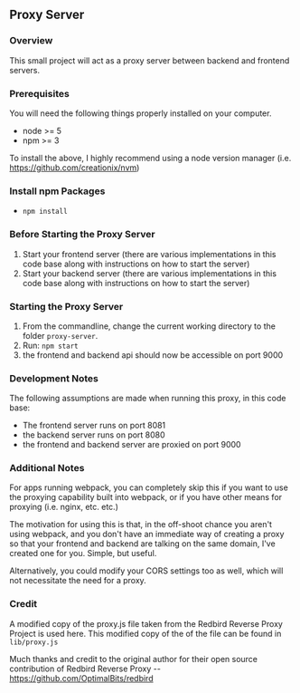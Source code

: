 ## Proxy Server

### Overview

This small project will act as a proxy server between backend and frontend servers.

### Prerequisites

You will need the following things properly installed on your computer.

* node >= 5
* npm >= 3

To install the above, I highly recommend using a node version manager (i.e. https://github.com/creationix/nvm)

### Install npm Packages

* `npm install`

### Before Starting the Proxy Server

1. Start your frontend server (there are various implementations in this code base along with instructions on how to start
the server)
2. Start your backend server (there are various implementations in this code base along with instructions on how to start
the server)

### Starting the Proxy Server

1. From the commandline, change the current working directory to the folder `proxy-server`.
2. Run: `npm start`
3. the frontend and backend api should now be accessible on port 9000

### Development Notes

The following assumptions are made when running this proxy, in this code base:

* The frontend server runs on port 8081
* the backend server runs on port 8080
* the frontend and backend server are proxied on port 9000

### Additional Notes

For apps running webpack, you can completely skip this if you want to use the proxying
capability built into webpack, or if you have other means for proxying (i.e. nginx, etc. etc.)

The motivation for using this is that, in the off-shoot chance you aren't using webpack, and you don't have an immediate way of
creating a proxy so that your frontend and backend are talking on the same domain, I've created one for you. Simple, but useful.

Alternatively, you could modify your CORS settings too as well, which will not necessitate the need for a proxy.

### Credit

A modified copy of the proxy.js file taken from the Redbird Reverse Proxy Project is used here. This modified copy of the of the file can be found
in `lib/proxy.js`

Much thanks and credit to the original author for their open source contribution of Redbird Reverse Proxy -- https://github.com/OptimalBits/redbird

